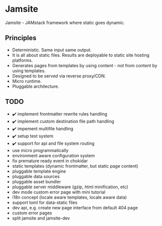 # Jamsite

Jamsite - JAMstack framework where static goes dynamic.

## Principles

- Deterministic. Same input same output.
- It is all about static files. Results are deployable to static site hosting platforms.
- Generates pages from templates by using content - not from content by using templates.
- Designed to be served via reverse proxy/CDN.
- Micro runtime.
- Pluggable architecture.

## TODO

- :heavy_check_mark: implement frontmatter rewrite rules handling
- :heavy_check_mark: implement custom destination file path handling
- :heavy_check_mark: impement multifile handling
- :heavy_check_mark: setup test system
- :heavy_check_mark: support for api and file system routing
- use micro programmatically
- environment aware configuration system
- fix premature ready event in chokidar
- static templates (dynamic frontmatter, but static page content)
- pluggable template engine
- pluggable data sources
- pluggable asset bundler
- pluggable server middleware (gzip, html minification, etc)
- dev mode custom error page with mini tutorial
- i18n concept (locale aware templates, locale aware data)
- support toml for data-static files
- dev api, e.g. create new page interface from default 404 page
- custom error pages
- split jamsite and jamsite-dev
